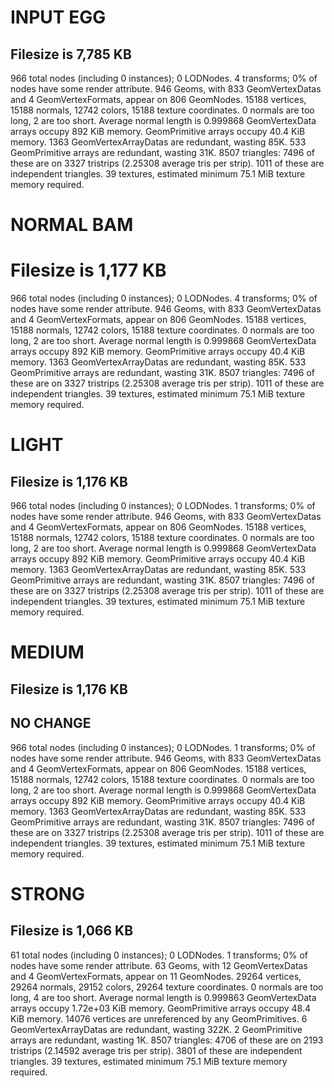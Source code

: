 # INPUT EGG
## Filesize is 7,785 KB

966 total nodes (including 0 instances); 0 LODNodes.
4 transforms; 0% of nodes have some render attribute.
946 Geoms, with 833 GeomVertexDatas and 4 GeomVertexFormats, appear on 806 GeomNodes.
15188 vertices, 15188 normals, 12742 colors, 15188 texture coordinates.
0 normals are too long, 2 are too short.  Average normal length is 0.999868
GeomVertexData arrays occupy 892 KiB memory.
GeomPrimitive arrays occupy 40.4 KiB memory.
1363 GeomVertexArrayDatas are redundant, wasting 85K.
533 GeomPrimitive arrays are redundant, wasting 31K.
8507 triangles:
  7496 of these are on 3327 tristrips (2.25308 average tris per strip).
  1011 of these are independent triangles.
39 textures, estimated minimum 75.1 MiB texture memory required.

# NORMAL BAM
# Filesize is 1,177 KB

966 total nodes (including 0 instances); 0 LODNodes.
4 transforms; 0% of nodes have some render attribute.
946 Geoms, with 833 GeomVertexDatas and 4 GeomVertexFormats, appear on 806 GeomNodes.
15188 vertices, 15188 normals, 12742 colors, 15188 texture coordinates.
0 normals are too long, 2 are too short.  Average normal length is 0.999868
GeomVertexData arrays occupy 892 KiB memory.
GeomPrimitive arrays occupy 40.4 KiB memory.
1363 GeomVertexArrayDatas are redundant, wasting 85K.
533 GeomPrimitive arrays are redundant, wasting 31K.
8507 triangles:
  7496 of these are on 3327 tristrips (2.25308 average tris per strip).
  1011 of these are independent triangles.
39 textures, estimated minimum 75.1 MiB texture memory required.

# LIGHT
## Filesize is 1,176 KB

966 total nodes (including 0 instances); 0 LODNodes.
1 transforms; 0% of nodes have some render attribute.
946 Geoms, with 833 GeomVertexDatas and 4 GeomVertexFormats, appear on 806 GeomNodes.
15188 vertices, 15188 normals, 12742 colors, 15188 texture coordinates.
0 normals are too long, 2 are too short.  Average normal length is 0.999868
GeomVertexData arrays occupy 892 KiB memory.
GeomPrimitive arrays occupy 40.4 KiB memory.
1363 GeomVertexArrayDatas are redundant, wasting 85K.
533 GeomPrimitive arrays are redundant, wasting 31K.
8507 triangles:
  7496 of these are on 3327 tristrips (2.25308 average tris per strip).
  1011 of these are independent triangles.
39 textures, estimated minimum 75.1 MiB texture memory required.

# MEDIUM
## Filesize is 1,176 KB
## NO CHANGE

966 total nodes (including 0 instances); 0 LODNodes.
1 transforms; 0% of nodes have some render attribute.
946 Geoms, with 833 GeomVertexDatas and 4 GeomVertexFormats, appear on 806 GeomNodes.
15188 vertices, 15188 normals, 12742 colors, 15188 texture coordinates.
0 normals are too long, 2 are too short.  Average normal length is 0.999868
GeomVertexData arrays occupy 892 KiB memory.
GeomPrimitive arrays occupy 40.4 KiB memory.
1363 GeomVertexArrayDatas are redundant, wasting 85K.
533 GeomPrimitive arrays are redundant, wasting 31K.
8507 triangles:
  7496 of these are on 3327 tristrips (2.25308 average tris per strip).
  1011 of these are independent triangles.
39 textures, estimated minimum 75.1 MiB texture memory required.

# STRONG
## Filesize is 1,066 KB

61 total nodes (including 0 instances); 0 LODNodes.
1 transforms; 0% of nodes have some render attribute.
63 Geoms, with 12 GeomVertexDatas and 4 GeomVertexFormats, appear on 11 GeomNodes.
29264 vertices, 29264 normals, 29152 colors, 29264 texture coordinates.
0 normals are too long, 4 are too short.  Average normal length is 0.999863
GeomVertexData arrays occupy 1.72e+03 KiB memory.
GeomPrimitive arrays occupy 48.4 KiB memory.
14076 vertices are unreferenced by any GeomPrimitives.
6 GeomVertexArrayDatas are redundant, wasting 322K.
2 GeomPrimitive arrays are redundant, wasting 1K.
8507 triangles:
  4706 of these are on 2193 tristrips (2.14592 average tris per strip).
  3801 of these are independent triangles.
39 textures, estimated minimum 75.1 MiB texture memory required.
